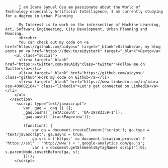 <body>
    
          I am Idara Samuel Osu am passionate about the World of Technology especially Artificial Intelligence, I am currently studying for a degree in Urban Planning 
	
          My Interest is to work on the intersection of Machine Learning, Art, Software Engineering, City Development, Urban Planning and Housing.
          <br><br>
          You can check out my code on <a href="https://github.com/aidyosu" target="_blank">Github</a>, my blog posts on <a href="https://dev.to/aidystark" target="_blank">Devto</a> 
        <ul class="social">
          <li><a target="_blank" href="https://twitter.com/OsuAidy"class="twitter">Follow me on Twitter</a></li>
          <li><a target="_blank" href="https://github.com/aidyosu" class="github">Fork my code on Github</a></li>
          <li><a target="_blank" href="https://www.linkedin.com/in/idara-osu-409602164/" class="linkedin">Let's get connected on LinkedIn</a></li>
        </ul>
      </section>
         <script type="text/javascript">
			var _gaq = _gaq || [];
		  	_gaq.push(['_setAccount', 'UA-19783359-1']);
		  	_gaq.push(['_trackPageview']);

		  	(function() {
				var ga = document.createElement('script'); ga.type = 'text/javascript'; ga.async = true;
				ga.src = ('https:' == document.location.protocol ? 'https://ssl' : 'http://www') + '.google-analytics.com/ga.js';
				var s = document.getElementsByTagName('script')[0]; s.parentNode.insertBefore(ga, s);
		  	})();
		</script>
  

</body>
